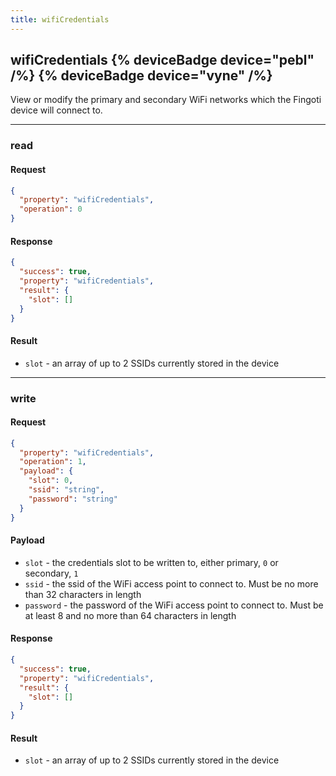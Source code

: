 ```yaml
---
title: wifiCredentials
---
```


## wifiCredentials {% deviceBadge device="pebl" /%}   {% deviceBadge device="vyne" /%} 
View or modify the primary and secondary WiFi networks which the Fingoti device will connect to.

------------------------------------------------------------------------------------------------------------------

### read

#### Request
```json
{
  "property": "wifiCredentials",
  "operation": 0
}
```

#### Response
```json
{
  "success": true,
  "property": "wifiCredentials",
  "result": {
    "slot": []
  }
}
```

#### Result
- `slot` - an array of up to 2 SSIDs currently stored in the device

------------------------------------------------------------------------------------------------------------------

### write

#### Request
```json
{
  "property": "wifiCredentials",
  "operation": 1,
  "payload": {
    "slot": 0,
    "ssid": "string",
    "password": "string"
  }
}
```

#### Payload
- `slot` - the credentials slot to be written to, either primary, `0` or secondary, `1`
- `ssid` - the ssid of the WiFi access point to connect to. Must be no more than 32 characters in length
- `password` - the password of the WiFi access point to connect to. Must be at least 8 and no more than 64 characters in length

#### Response
```json
{
  "success": true,
  "property": "wifiCredentials",
  "result": {
    "slot": []
  }
}
```

#### Result
- `slot` - an array of up to 2 SSIDs currently stored in the device
